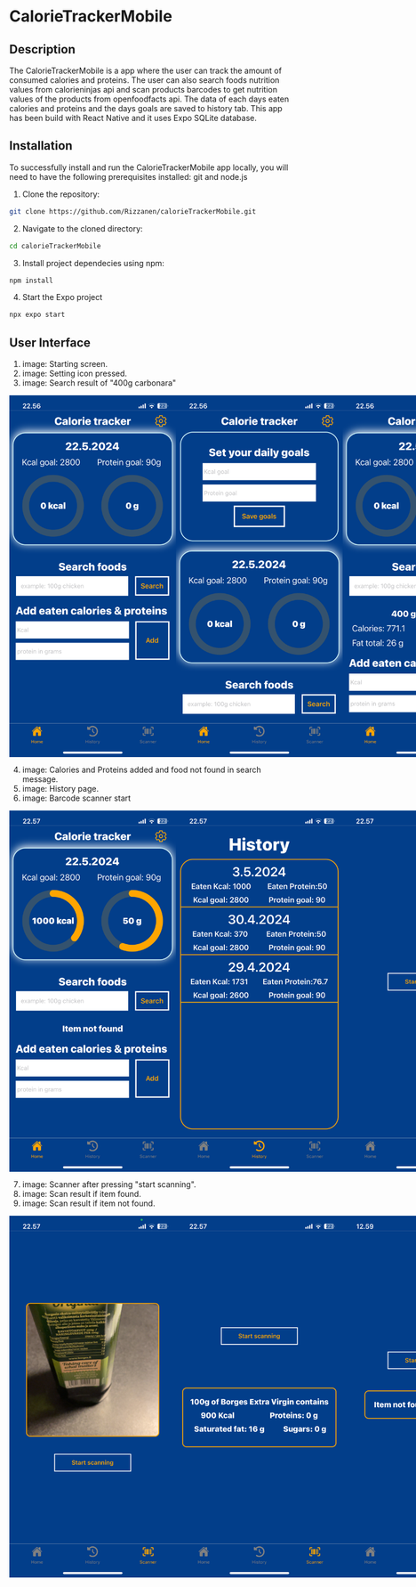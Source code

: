 # CalorieTrackerMobile

## Description
The CalorieTrackerMobile is a app where the user can track the amount of consumed calories and proteins. 
The user can also search foods nutrition values from calorieninjas api and scan products barcodes to get nutrition values of the products from openfoodfacts api. 
The data of each days eaten calories and proteins and the days goals are saved to history tab. This app has been build with React Native and it uses Expo SQLite database.

## Installation
To successfully install and run the CalorieTrackerMobile app locally, you will need to have the following prerequisites installed: git and node.js

1. Clone the repository:
   
  ```sh
  git clone https://github.com/Rizzanen/calorieTrackerMobile.git
  ```
2. Navigate to the cloned directory:
   
  ```sh
  cd calorieTrackerMobile
  ```
3. Install project dependecies using npm:
   
  ```sh
  npm install
  ```

4. Start the Expo project

  ```sh
  npx expo start
  ```
 ## User Interface
1. image: Starting screen.
2. image: Setting icon pressed.
3. image: Search result of "400g carbonara"
<div style="display: flex;  ">
  <img src="/UIScreenShots/HomeNoCalories.PNG" style="width: 300px; "/>
  <img src="/UIScreenShots/Settings.PNG" width="300"/>
  <img src="/UIScreenShots/Search.PNG" width="300"/>
</div>

4. image: Calories and Proteins added and food not found in search message.
5. image: History page.
6. image: Barcode scanner start
<div style="display: flex;  ">
  <img src="/UIScreenShots/HomeWithCalories.PNG" style="width: 300px; "/>
  <img src="/UIScreenShots/History.PNG" width="300"/>
  <img src="/UIScreenShots/ScannerStart.PNG" width="300"/>
</div>

7. image: Scanner after pressing "start scanning".
8. image: Scan result if item found.
9. image: Scan result if item not found.
<div style="display: flex;  ">
  <img src="/UIScreenShots/ScannerScanning.PNG" style="width: 300px; "/>
  <img src="/UIScreenShots/ScannerResult.PNG" width="300"/>
  <img src="/UIScreenShots/ScannerNoItemFound.PNG" width="300"/>
</div>
